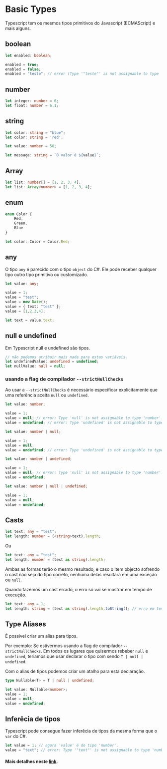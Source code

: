# Basic Types

Typescript tem os mesmos tipos primitivos do Javascript (ECMAScript) e mais alguns.

## boolean
```ts
let enabled: boolean;

enabled = true;
enabled = false;
enabled = "teste"; // error (Type '"teste"' is not assignable to type 'boolean')
```

## number
```ts
let integer: number = 6;
let float: number = 6.1;
```

## string
```ts
let color: string = "blue";
let color: string = 'red';

let value: number = 50;

let message: string = `O valor é ${value}`;
```

## Array
```ts
let list: number[] = [1, 2, 3, 4];
let list: Array<number> = [1, 2, 3, 4];
```

## enum
```ts
enum Color {
    Red,
    Green,
    Blue
}

let color: Color = Color.Red;
```

## any

O tipo `any` é parecido com o tipo `object` do C#. Ele pode receber qualquer tipo outro tipo primitivo ou customizado.

```ts
let value: any;

value = 1;
value = "test";
value = new Date();
value = { text: "test" };
value = [1,2,3,4];

let text = value.text;
```

## null e undefined

Em Typescript null e undefined são tipos.

```ts
// não podemos atribuir mais nada para estas variáveis.
let undefinedValue: undefined = undefined;
let nullValue: null = null;
```
### usando a flag de compilador `--strictNullChecks`

Ao usar a `--strictNullChecks` é necessário especificar explicitamente que uma referência aceita `null` ou `undefined`.
```ts
let value: number;

value = 1;
value = null; // error: Type 'null' is not assignable to type 'number'.
value = undefined; // error: Type 'undefined' is not assignable to type 'number'.
```
```ts
let value: number | null;

value = 1;
value = null;
value = undefined; // error: Type 'undefined' is not assignable to type 'number'.
```
```ts
let value: number | undefined;

value = 1;
value = null; // error: Type 'null' is not assignable to type 'number'.
value = undefined;
```
```ts
let value: number | null | undefined;

value = 1;
value = null;
value = undefined;
```

## Casts

```ts
let text: any = "test";
let length: number = (<string>text).length;
```
Ou
```ts
let text: any = "test";
let length: number = (text as string).length;
```

Ambas as formas terão o mesmo resultado, e caso o item objecto sofrendo o cast não seja do tipo correto, nenhuma delas resultara em uma exceção ou `null`.

Quando fazemos um cast errado, o erro só vai se mostrar em tempo de execução.
```ts
let text: any = 1;
let length: string = (text as string).length.toString(); // erro em tempo de execução: Uncaught TypeError: Cannot read property 'toString' of undefined
```

## Type Aliases

É possivel criar um alias para tipos.

Por exemplo: Se estivermos usando a flag de compilador `--strictNullChecks`. Em todos os lugares que quisermos rebeber `null` e `undefined`, teriamos que usar declarar o tipo com sendo `T | null | undefined`.

Com o alias de tipos podemos criar um atalho para esta declaração.
```ts
type Nullable<T> = T | null | undefined;

let value: Nullable<number>;
value = 1;
value = null;
value = undefined;
```

## Inferêcia de tipos

Typescript pode consegue fazer inferêcia de tipos da mesma forma que o `var` do C#.

```ts
let value = 1; // agora 'value' é do tipo 'number'.
value = "text"; // error: Type '"text"' is not assignable to type 'number'.
```

#### Mais detalhes neste [link](https://github.com/Microsoft/TypeScript-Handbook/blob/master/pages/Basic%20Types.md).